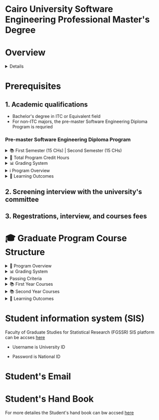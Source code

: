 # Cairo University Software Engineering Professional Master's Degree

# Overview
<details>
the Software Engineering Professional Master's Degree offered by the <b> Faculty of Graduate Studies for Statistical Research (FGSSR)</b>  at Cairo University:
The Software Engineering Master's Program consists of two main phases:
Phase 1 - Master's Requirements:

Students must complete 21 credit hours of coursework spread across two academic semesters
Maximum period to complete requirements is four academic semesters

- Phase 2 - The student can choose between two tracks:
    - Track 1: Research Track

    - Student registers for a professional master's thesis research project after completing Phase 1
    - Research must be in one of the applied fields
    - Thesis discussion cannot be held before two academic semesters after completing Phase 1
    - Maximum period for thesis preparation is four academic semesters from registration date
    - The college council may extend this period by up to two additional semesters based on recommendation from the professional studies committee

- Track 2: Coursework Track

  - Student takes 21 credit hours spread over two academic semesters
  - Includes 15 credit hours of courses plus 6 credit hours for graduation project
  - Maximum period to complete this track is four academic semesters

The program focuses on developing practical and applied skills in software engineering through both coursework and research opportunities. It aims to prepare graduates with advanced knowledge and capabilities in software development, design, and engineering principles.

</details>

# Prerequisites

## 1. Academic qualifications
- Bachelor's degree in ITC or Equivalent field
-  For non-ITC majors, the pre-master Software Engineering Diploma Program is requried
### Pre-master Software Engineering Diploma Program

<details>
<summary>📚 First Semester (15 CHs) | Second Semester (15 CHs)</summary>

| First Semester (15 CHs) ||| Second Semester (15 CHs) |||
|------------|-------------|-------------|------------|-------------|-------------|
| Course Code | Course Title | C.H | Course Code | Course Title | C.H |
| SE101 | Computer Systems Principles and Programming<br>مبادىء نظم الحاسب والبرمجه | 3 | SE106 | Software Project Management<br>إدارة مشروعات البرمجيات | 3 |
| SE102 | [Relational Database Systems](https://github.com/astral-fate/SE102-Relational-Database-Systems)<br>نظم قواعد البيانات العلاقية | 3 | SE107 | Web Design and Architecture<br>تصميم مواقع الويب | 3 |
| SE103 | The Software Development Process<br>عملية تطوير البرمجيات | 3 | 8SE10 | Agile Software Development<br>التطوير الرشيق للبرمجيات | 3 |
| SE104 | The User Interface Design<br>تصميم بينية المستخدم | 3 | SE109 | Programming in the Large<br>البرمجه في الأنظمة الكبيرة | 3 |
| SE105 | Object-Oriented Software Development using UML<br>تطوير البرمجيات شيئية التوجه باستخدام UML | 3 | SE110 | Project<br>المشروع | 3 |

</details>

<details>
<summary>📝 Total Program Credit Hours</summary>

- Total Credits: 30 Hours
- Study Duration: 1 Year
- Course Distribution: 15 Credits per Semester
- Language of Instruction: Bilingual (English/Arabic)

</details>


<details>
<summary>📊 Grading System</summary>
For all courses:

- Midterm Work (أعمال نصف السنة): 60%

    - Includes: Assignments, Quizzes, Projects, and Midterm Exams


- Final Examination (الامتحان النهائي): 40%

</details>

<details>
<summary>ℹ️ Program Overview</summary>

This comprehensive Software Engineering Diploma program is designed to provide students with:
- Strong foundation in computer systems and programming
- Practical experience in software development and project management
- Skills in modern software engineering methodologies
- Hands-on training in database systems and web development
- Understanding of user interface design principles

</details>

<details>
<summary>🎯 Learning Outcomes</summary>

Upon completion, students will be able to:
- Develop and manage software projects
- Design and implement database systems
- Create user-friendly interfaces
- Apply agile development methodologies
- Work with large-scale programming systems

</details>

## 2. Screening interview with the university's committee

## 3. Regestrations, interview, and courses fees


# 🎓 Graduate Program Course Structure


<details>
<summary>📝 Program Overview</summary>

- Total Credits: 39 Hours
- Study Duration: 2 Years
- Course Distribution: 
  - First Year: 21 Credits
  - Second Year: 18 Credits (Choose between Project or Research Track)
- Language of Instruction: Bilingual (English/Arabic)

</details>
<details>
<summary>📊 Grading System</summary>
For all courses:

- Midterm Work (أعمال نصف السنة): 60%

    - Includes: Assignments, Quizzes, Projects, and Midterm Exams


- Final Examination (الامتحان النهائي): 40%

</details>

<details>
<summary> Passing Criteria </summary>

In order to pass the course, the student should receive at least 20 out of 40 in the final exam.

- Minimum grade of 30 out of 60 in Midterm work
- Minimum grade of 20 out of 40 in final exam



</details>


<details>
<summary>📚 First Year Courses</summary>


| First Semester (9 CHs) ||| Second Semester (12 CHs) |||
|------------|-------------|-------------|------------|-------------|-------------|
| Course Code | Course Title | C.H | Course Code | Course Title | C.H |
| SE201 | [Principles and Methodologies of Scientific Research](https://github.com/astral-fate/SE201-Principles-and-Methodologies-of-Scientific-Research)<br>أساسيات البحث العلمي ومنهجياته | 3 | SE204 | Advanced Topics in Information Systems<br>موضوعات متقدمة في نظم المعلومات | 3 |
| SE202 | [Software Quality Assurance](https://github.com/astral-fate/SE202-Software-Quality-Assurance)<br>تأكيد جودة البرمجيات | 3 | SE205 | Information Security<br>أمن المعلومات | 3 |
| SE203 | [Advanced Topics in Database](https://github.com/astral-fate/SE203-Advanced-Topics-in-Database)<br>موضوعات متقدمة في قواعد البيانات | 3 | SE206 | Advanced Agile Software Development<br>التطوير الرشيق للبرمجيات متقدم | 3 |
|||| SE207 | Project<br>المشروع | 3 |

Would you like me to integrate this into the full structured document with all the dropdowns we created earlier?

</details>

<details>
<summary>📚 Second Year Courses</summary>

| First Semester (9 CHs) ||| Second Semester (9 CHs) |||
|------------|-------------|-------------|------------|-------------|-------------|
| Course Code | Course Title | C.H | Course Code | Course Title | C.H |
| SE208 | Software Development and Maintenance<br>صيانة وتطوير البرمجيات | 3 | SE211 | Cloud-application Development<br>تطوير التطبيقات السحابية | 3 |
| SE209 | Data structure and algorithms<br>هياكل البيانات والخوارزميات | 3 | SE212 | Software Design and Architecture<br>معمارية البرمجيات وتصميمها | 3 |
| SE210 | Machine Learning<br>التعلم الآلي على الأجهزة | 3 | SE213 | Project<br>المشروع البحثي | 3 |

</details>



<details>
<summary>🎯 Learning Outcomes</summary>

Graduates will be able to:
- Conduct scientific research in software engineering
- Implement advanced software quality assurance techniques
- Design and manage complex database systems
- Develop secure information systems
- Create cloud-based applications
- Apply machine learning concepts
- Lead software development projects

</details>

# Student information system (SIS)

Faculty of Graduate Studies for Statistical Research (FGSSR) SIS platform can be accses [here](https://csds.cu.edu.eg/)
- Username is University ID

- Password is National ID

# Student's Email

# Student's Hand Book

For more detailes the Student's hand book can bw accsed [here](https://acrobat.adobe.com/id/urn:aaid:sc:EU:63e3be8c-c41a-48ab-a331-ee4e025da02d)
